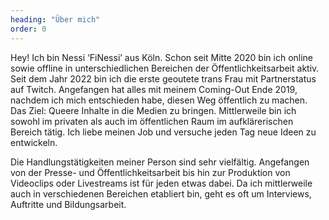 ```yaml
---
heading: "Über mich"
order: 0
---
```

Hey! Ich bin Nessi ‘FiNessi’ aus Köln. Schon seit Mitte 2020 bin ich online sowie offline in unterschiedlichen Bereichen der Öffentlichkeitsarbeit aktiv. Seit dem Jahr 2022 bin ich die erste geoutete trans Frau mit Partnerstatus auf Twitch. Angefangen hat alles mit meinem Coming-Out Ende 2019, nachdem ich mich entschieden habe, diesen Weg öffentlich zu machen. Das Ziel: Queere Inhalte in die Medien zu bringen. Mittlerweile bin ich sowohl im privaten als auch im öffentlichen Raum im aufklärerischen Bereich tätig. Ich liebe meinen Job und versuche jeden Tag neue Ideen zu entwickeln.

Die Handlungstätigkeiten meiner Person sind sehr vielfältig. Angefangen von der Presse- und Öffentlichkeitsarbeit bis hin zur Produktion von Videoclips oder Livestreams ist für jeden etwas dabei. Da ich mittlerweile auch in verschiedenen Bereichen etabliert bin, geht es oft um Interviews, Auftritte und Bildungsarbeit. 

